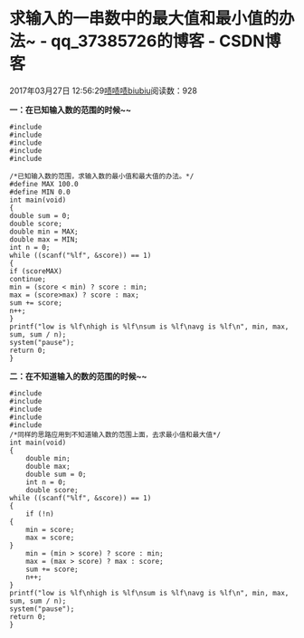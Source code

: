 # 求输入的一串数中的最大值和最小值的办法~ - qq_37385726的博客 - CSDN博客





2017年03月27日 12:56:29[啧啧啧biubiu](https://me.csdn.net/qq_37385726)阅读数：928








**一：在已知输入数的范围的时候~~**




```
#include
#include
#include
#include
#include

/*已知输入数的范围，求输入数的最小值和最大值的办法。*/
#define MAX 100.0
#define MIN 0.0
int main(void)
{
double sum = 0;
double score;
double min = MAX;
double max = MIN;
int n = 0;
while ((scanf("%lf", &score)) == 1)
{
if (scoreMAX)
continue;
min = (score < min) ? score : min;
max = (score>max) ? score : max;
sum += score;
n++;
}
printf("low is %lf\nhigh is %lf\nsum is %lf\navg is %lf\n", min, max, sum, sum / n);
system("pause");
return 0;
}
```








**二：在不知道输入的数的范围的时候~~**




```
#include
#include
#include
#include
#include
/*同样的思路应用到不知道输入数的范围上面，去求最小值和最大值*/
int main(void)
{
    double min;
    double max;
    double sum = 0;
    int n = 0;
    double score;
while ((scanf("%lf", &score)) == 1)
{
    if (!n)
{
    min = score;
    max = score;
}
    min = (min > score) ? score : min;
    max = (max > score) ? max : score;
    sum += score;
    n++;
}
printf("low is %lf\nhigh is %lf\nsum is %lf\navg is %lf\n", min, max, sum, sum / n);
system("pause");
return 0;
}
```







